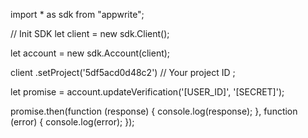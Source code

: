 import * as sdk from "appwrite";

// Init SDK
let client = new sdk.Client();

let account = new sdk.Account(client);

client
    .setProject('5df5acd0d48c2') // Your project ID
;

let promise = account.updateVerification('[USER_ID]', '[SECRET]');

promise.then(function (response) {
    console.log(response);
}, function (error) {
    console.log(error);
});